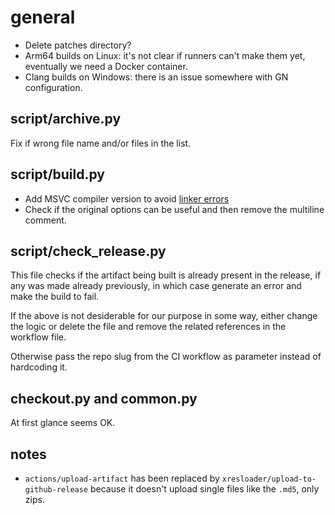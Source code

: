 # general

- Delete patches directory?
- Arm64 builds on Linux: it's not clear if runners can't make them yet,
  eventually we need a Docker container.
- Clang builds on Windows: there is an issue somewhere with GN configuration.

## script/archive.py

Fix if wrong file name and/or files in the list.

## script/build.py

- Add MSVC compiler version to avoid [linker errors](https://github.com/cycfi/elements/issues/382)
- Check if the original options can be useful and then remove the multiline comment.

## script/check_release.py

This file checks if the artifact being built is already present in the release,
if any was made already previously, in which case generate an error and make
the build to fail.

If the above is not desiderable for our purpose in some way,
either change the logic or delete the file
and remove the related references in the workflow file.

Otherwise pass the repo slug from the CI workflow as parameter instead of hardcoding it.

## checkout.py and common.py

At first glance seems OK.

## notes

- `actions/upload-artifact` has been replaced by `xresloader/upload-to-github-release`
  because it doesn't upload single files like the `.md5`, only zips.
